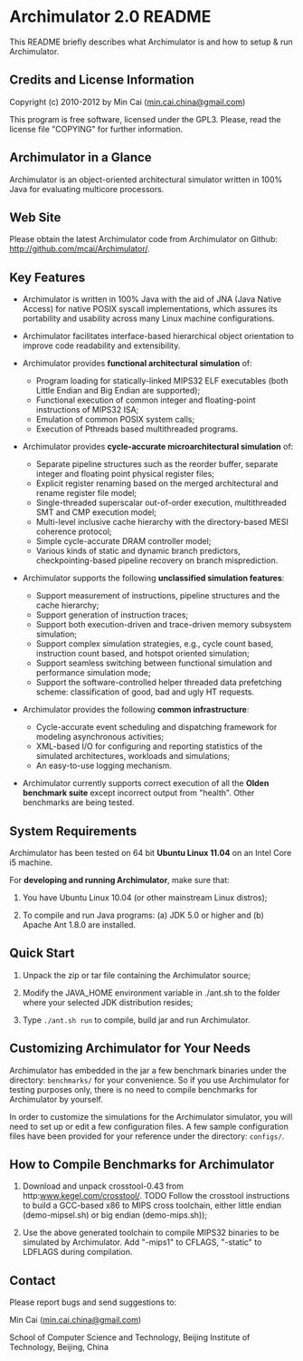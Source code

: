 Archimulator 2.0 README
========

This README briefly describes what Archimulator is and how to setup & run Archimulator.

Credits and License Information
------------------

Copyright (c) 2010-2012 by Min Cai (<min.cai.china@gmail.com>)

This program is free software, licensed under the GPL3.
Please, read the license file "COPYING" for further information.

Archimulator in a Glance
------------------

Archimulator is an object-oriented architectural simulator written in 100% Java for evaluating multicore processors.

Web Site
------------------

Please obtain the latest Archimulator code from Archimulator on Github: http://github.com/mcai/Archimulator/.

Key Features
------------------

- Archimulator is written in 100% Java with the aid of JNA (Java Native Access) for native POSIX syscall implementations,
  which assures its portability and usability across many Linux machine configurations.

- Archimulator facilitates interface-based hierarchical object orientation to improve code readability and extensibility.

- Archimulator provides **functional architectural simulation** of:
	- Program loading for statically-linked MIPS32 ELF executables (both Little Endian and Big Endian are supported);
	- Functional execution of common integer and floating-point instructions of MIPS32 ISA;
	- Emulation of common POSIX system calls;
	- Execution of Pthreads based multithreaded programs.

- Archimulator provides **cycle-accurate microarchitectural simulation** of:
	- Separate pipeline structures such as the reorder buffer, separate integer and floating point physical register files;
	- Explicit register renaming based on the merged architectural and rename register file model;
	- Single-threaded superscalar out-of-order execution, multithreaded SMT and CMP execution model;
	- Multi-level inclusive cache hierarchy with the directory-based MESI coherence protocol;
	- Simple cycle-accurate DRAM controller model;
	- Various kinds of static and dynamic branch predictors, checkpointing-based pipeline recovery on branch misprediction.

- Archimulator supports the following **unclassified simulation features**:
	- Support measurement of instructions, pipeline structures and the cache hierarchy;
	- Support generation of instruction traces;
	- Support both execution-driven and trace-driven memory subsystem simulation;
	- Support complex simulation strategies, e.g., cycle count based, instruction count based, and hotspot oriented simulation;
	- Support seamless switching between functional simulation and performance simulation mode;
	- Support the software-controlled helper threaded data prefetching scheme: classification of good, bad and ugly HT requests.

- Archimulator provides the following **common infrastructure**:
	- Cycle-accurate event scheduling and dispatching framework for modeling asynchronous activities;
	- XML-based I/O for configuring and reporting statistics of the simulated architectures, workloads and simulations;
	- An easy-to-use logging mechanism.

- Archimulator currently supports correct execution of all the **Olden benchmark suite** except incorrect output from "health".
  Other benchmarks are being tested.

System Requirements
------------------

Archimulator has been tested on 64 bit **Ubuntu Linux 11.04** on an Intel Core i5 machine.

For **developing and running Archimulator**, make sure that:

1. You have Ubuntu Linux 10.04 (or other mainstream Linux distros);

2. To compile and run Java programs: (a) JDK 5.0 or higher and (b) Apache Ant 1.8.0 are installed.

Quick Start
------------------

1. Unpack the zip or tar file containing the Archimulator source;

2. Modify the JAVA_HOME environment variable in ./ant.sh to the folder where your selected JDK distribution resides;

3. Type `./ant.sh run` to compile, build jar and run Archimulator.

Customizing Archimulator for Your Needs
------------------

Archimulator has embedded in the jar a few benchmark binaries under the directory: `benchmarks/` for your convenience.
So if you use Archimulator for testing purposes only, there is no need to compile benchmarks for Archimulator by yourself.

In order to customize the simulations for the Archimulator simulator, you will need to set up or edit a few configuration files.
A few sample configuration files have been provided for your reference under the directory: `configs/`.

How to Compile Benchmarks for Archimulator
------------------

1. Download and unpack crosstool-0.43 from http:www.kegel.com/crosstool/. TODO
   Follow the crosstool instructions to build a GCC-based x86 to MIPS cross toolchain, either little endian (demo-mipsel.sh) or big endian (demo-mips.sh));

2. Use the above generated toolchain to compile MIPS32 binaries to be simulated by Archimulator.
   Add "-mips1" to CFLAGS, "-static" to LDFLAGS during compilation.

Contact
------------------

Please report bugs and send suggestions to:

Min Cai (<min.cai.china@gmail.com>)

School of Computer Science and Technology, Beijing Institute of Technology, Beijing, China
